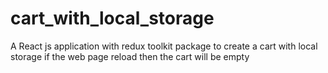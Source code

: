 # cart_with_local_storage
A React js application with redux toolkit package to create a cart with local storage if the web page reload then the cart will be empty
